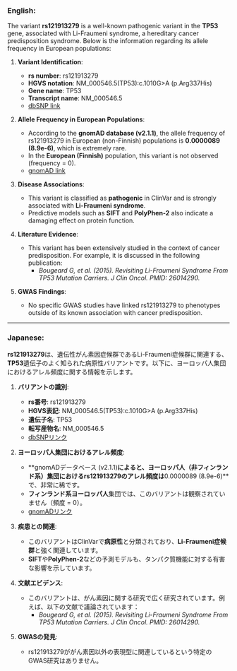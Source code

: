 ### English:
The variant **rs121913279** is a well-known pathogenic variant in the **TP53** gene, associated with Li-Fraumeni syndrome, a hereditary cancer predisposition syndrome. Below is the information regarding its allele frequency in European populations:

1. **Variant Identification**:
   - **rs number**: rs121913279
   - **HGVS notation**: NM_000546.5(TP53):c.1010G>A (p.Arg337His)
   - **Gene name**: TP53
   - **Transcript name**: NM_000546.5  
   - [dbSNP link](https://www.ncbi.nlm.nih.gov/snp/rs121913279)

2. **Allele Frequency in European Populations**:
   - According to the **gnomAD database (v2.1.1)**, the allele frequency of rs121913279 in European (non-Finnish) populations is **0.0000089 (8.9e-6)**, which is extremely rare.  
   - In the **European (Finnish)** population, this variant is not observed (frequency = 0).  
   - [gnomAD link](https://gnomad.broadinstitute.org/variant/17-7676152-C-T)

3. **Disease Associations**:
   - This variant is classified as **pathogenic** in ClinVar and is strongly associated with **Li-Fraumeni syndrome**.  
   - Predictive models such as **SIFT** and **PolyPhen-2** also indicate a damaging effect on protein function.

4. **Literature Evidence**:
   - This variant has been extensively studied in the context of cancer predisposition. For example, it is discussed in the following publication:  
     - *Bougeard G, et al. (2015). Revisiting Li-Fraumeni Syndrome From TP53 Mutation Carriers. J Clin Oncol. PMID: 26014290.*

5. **GWAS Findings**:
   - No specific GWAS studies have linked rs121913279 to phenotypes outside of its known association with cancer predisposition.

---

### Japanese:
**rs121913279**は、遺伝性がん素因症候群であるLi-Fraumeni症候群に関連する、**TP53**遺伝子のよく知られた病原性バリアントです。以下に、ヨーロッパ人集団におけるアレル頻度に関する情報を示します。

1. **バリアントの識別**:
   - **rs番号**: rs121913279
   - **HGVS表記**: NM_000546.5(TP53):c.1010G>A (p.Arg337His)
   - **遺伝子名**: TP53
   - **転写産物名**: NM_000546.5  
   - [dbSNPリンク](https://www.ncbi.nlm.nih.gov/snp/rs121913279)

2. **ヨーロッパ人集団におけるアレル頻度**:
   - **gnomADデータベース (v2.1.1)**によると、ヨーロッパ人（非フィンランド系）集団におけるrs121913279のアレル頻度は**0.0000089 (8.9e-6)**で、非常に稀です。  
   - **フィンランド系ヨーロッパ人**集団では、このバリアントは観察されていません（頻度 = 0）。  
   - [gnomADリンク](https://gnomad.broadinstitute.org/variant/17-7676152-C-T)

3. **疾患との関連**:
   - このバリアントはClinVarで**病原性**と分類されており、**Li-Fraumeni症候群**と強く関連しています。  
   - **SIFT**や**PolyPhen-2**などの予測モデルも、タンパク質機能に対する有害な影響を示しています。

4. **文献エビデンス**:
   - このバリアントは、がん素因に関する研究で広く研究されています。例えば、以下の文献で議論されています：  
     - *Bougeard G, et al. (2015). Revisiting Li-Fraumeni Syndrome From TP53 Mutation Carriers. J Clin Oncol. PMID: 26014290.*

5. **GWASの発見**:
   - rs121913279ががん素因以外の表現型に関連しているという特定のGWAS研究はありません。

